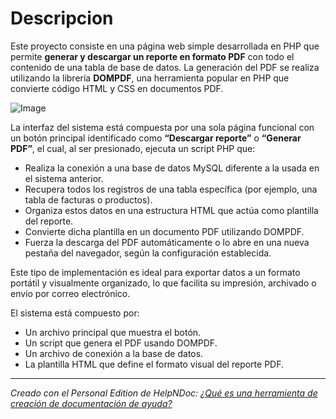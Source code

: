 # Descripcion

Este proyecto consiste en una página web simple desarrollada en PHP que permite **generar y descargar un reporte en formato PDF** con todo el contenido de una tabla de base de datos. La generación del PDF se realiza utilizando la librería **DOMPDF**, una herramienta popular en PHP que convierte código HTML y CSS en documentos PDF.

![Image](<lib/Nuevo tem 39.png>)

La interfaz del sistema está compuesta por una sola página funcional con un botón principal identificado como **“Descargar reporte”** o **“Generar PDF”**, el cual, al ser presionado, ejecuta un script PHP que:

* Realiza la conexión a una base de datos MySQL diferente a la usada en el sistema anterior.
* Recupera todos los registros de una tabla específica (por ejemplo, una tabla de facturas o productos).
* Organiza estos datos en una estructura HTML que actúa como plantilla del reporte.
* Convierte dicha plantilla en un documento PDF utilizando DOMPDF.
* Fuerza la descarga del PDF automáticamente o lo abre en una nueva pestaña del navegador, según la configuración establecida.

Este tipo de implementación es ideal para exportar datos a un formato portátil y visualmente organizado, lo que facilita su impresión, archivado o envío por correo electrónico.

El sistema está compuesto por:

* Un archivo principal que muestra el botón.
* Un script que genera el PDF usando DOMPDF.
* Un archivo de conexión a la base de datos.
* La plantilla HTML que define el formato visual del reporte PDF.

***
_Creado con el Personal Edition de HelpNDoc: [¿Qué es una herramienta de creación de documentación de ayuda?](<https://www.helpauthoringsoftware.com>)_
